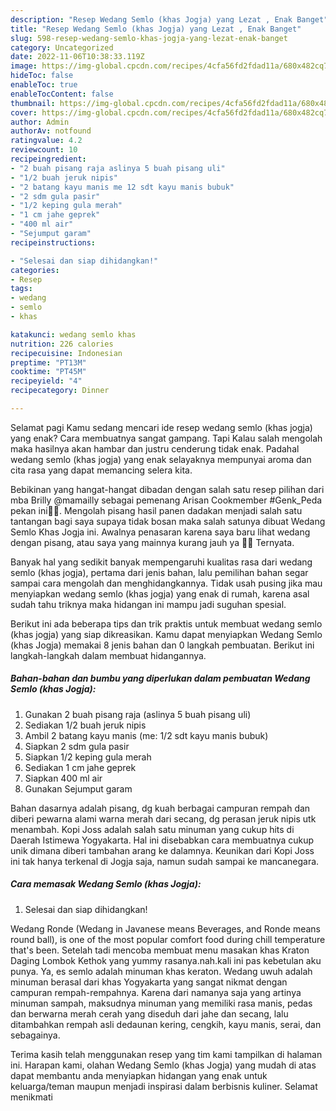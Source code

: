 ```yaml
---
description: "Resep Wedang Semlo (khas Jogja) yang Lezat , Enak Banget"
title: "Resep Wedang Semlo (khas Jogja) yang Lezat , Enak Banget"
slug: 598-resep-wedang-semlo-khas-jogja-yang-lezat-enak-banget
category: Uncategorized
date: 2022-11-06T10:38:33.119Z
image: https://img-global.cpcdn.com/recipes/4cfa56fd2fdad11a/680x482cq70/wedang-semlo-khas-jogja-foto-resep-utama.jpg
hideToc: false
enableToc: true
enableTocContent: false
thumbnail: https://img-global.cpcdn.com/recipes/4cfa56fd2fdad11a/680x482cq70/wedang-semlo-khas-jogja-foto-resep-utama.jpg
cover: https://img-global.cpcdn.com/recipes/4cfa56fd2fdad11a/680x482cq70/wedang-semlo-khas-jogja-foto-resep-utama.jpg
author: Admin
authorAv: notfound
ratingvalue: 4.2
reviewcount: 10
recipeingredient:
- "2 buah pisang raja aslinya 5 buah pisang uli"
- "1/2 buah jeruk nipis"
- "2 batang kayu manis me 12 sdt kayu manis bubuk"
- "2 sdm gula pasir"
- "1/2 keping gula merah"
- "1 cm jahe geprek"
- "400 ml air"
- "Sejumput garam"
recipeinstructions:

- "Selesai dan siap dihidangkan!"
categories:
- Resep
tags:
- wedang
- semlo
- khas

katakunci: wedang semlo khas 
nutrition: 226 calories
recipecuisine: Indonesian
preptime: "PT13M"
cooktime: "PT45M"
recipeyield: "4"
recipecategory: Dinner

---
```



Selamat pagi Kamu sedang mencari ide resep wedang semlo (khas jogja) yang enak? Cara membuatnya sangat gampang. Tapi Kalau salah mengolah maka hasilnya akan hambar dan justru cenderung tidak enak. Padahal wedang semlo (khas jogja) yang enak selayaknya mempunyai aroma dan cita rasa yang dapat memancing selera kita.


Bebikinan yang hangat-hangat dibadan dengan salah satu resep pilihan dari mba Brilly @mamailly sebagai pemenang Arisan Cookmember #Genk_Peda pekan ini👏👏. Mengolah pisang hasil panen dadakan menjadi salah satu tantangan bagi saya supaya tidak bosan maka salah satunya dibuat Wedang Semlo Khas Jogja ini. Awalnya penasaran karena saya baru lihat wedang dengan pisang, atau saya yang mainnya kurang jauh ya 🤣🤣 Ternyata.

Banyak hal yang sedikit banyak mempengaruhi kualitas rasa dari wedang semlo (khas jogja), pertama dari jenis bahan, lalu pemilihan bahan segar sampai cara mengolah dan menghidangkannya. Tidak usah pusing jika mau menyiapkan wedang semlo (khas jogja) yang enak di rumah, karena asal sudah tahu triknya maka hidangan ini mampu jadi suguhan spesial.


Berikut ini ada beberapa tips dan trik praktis untuk membuat wedang semlo (khas jogja) yang siap dikreasikan. Kamu dapat menyiapkan Wedang Semlo (khas Jogja) memakai 8 jenis bahan dan 0 langkah pembuatan. Berikut ini langkah-langkah dalam membuat hidangannya.

<!--inarticleads1-->

##### Bahan-bahan dan bumbu yang diperlukan dalam pembuatan Wedang Semlo (khas Jogja):

1. Gunakan 2 buah pisang raja (aslinya 5 buah pisang uli)
1. Sediakan 1/2 buah jeruk nipis
1. Ambil 2 batang kayu manis (me: 1/2 sdt kayu manis bubuk)
1. Siapkan 2 sdm gula pasir
1. Siapkan 1/2 keping gula merah
1. Sediakan 1 cm jahe geprek
1. Siapkan 400 ml air
1. Gunakan Sejumput garam


Bahan dasarnya adalah pisang, dg kuah berbagai campuran rempah dan diberi pewarna alami warna merah dari secang, dg perasan jeruk nipis utk menambah. Kopi Joss adalah salah satu minuman yang cukup hits di Daerah Istimewa Yogyakarta. Hal ini disebabkan cara membuatnya cukup unik dimana diberi tambahan arang ke dalamnya. Keunikan dari Kopi Joss ini tak hanya terkenal di Jogja saja, namun sudah sampai ke mancanegara. 

<!--inarticleads2-->

##### Cara memasak Wedang Semlo (khas Jogja):


1. Selesai dan siap dihidangkan!

Wedang Ronde (Wedang in Javanese means Beverages, and Ronde means round ball), is one of the most popular comfort food during chill temperature that&#39;s been. Setelah tadi mencoba membuat menu masakan khas Kraton Daging Lombok Kethok yang yummy rasanya.nah.kali ini pas kebetulan aku punya. Ya, es semlo adalah minuman khas keraton. Wedang uwuh adalah minuman berasal dari khas Yogyakarta yang sangat nikmat dengan campuran rempah-rempahnya. Karena dari namanya saja yang artinya minuman sampah, maksudnya minuman yang memiliki rasa manis, pedas dan berwarna merah cerah yang diseduh dari jahe dan secang, lalu ditambahkan rempah asli dedaunan kering, cengkih, kayu manis, serai, dan sebagainya. 

Terima kasih telah menggunakan resep yang tim kami tampilkan di halaman ini. Harapan kami, olahan Wedang Semlo (khas Jogja) yang mudah di atas dapat membantu anda menyiapkan hidangan yang enak untuk keluarga/teman maupun menjadi inspirasi dalam berbisnis kuliner. Selamat menikmati
